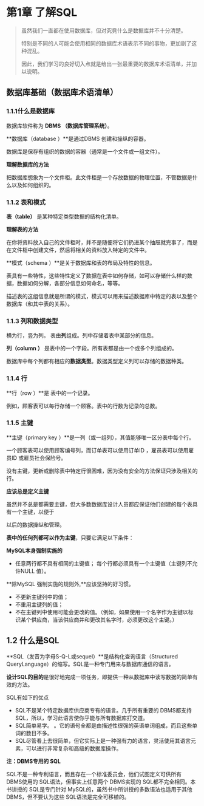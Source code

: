  # 第1章 了解SQL

>  虽然我们一直都在使用数据库，但对究竟什么是数据库并不十分清楚。
>
>  特别是不同的人可能会使用相同的数据库术语表示不同的事物，更加剧了这种混乱。
>
>  因此，我们学习的良好切入点就是给出一张最重要的数据库术语清单，并加以说明。

## 数据库基础（数据库术语清单）

### 1.1.1什么是数据库

数据库软件称为 **DBMS （数据库管理系统）**。

**数据库（database ）**是通过DBMS 创建和操纵的容器。

数据库是保存有组织的数据的容器（通常是一个文件或一组文件）。



**理解数据库的方法**

把数据库想象为一个文件柜。此文件柜是一个存放数据的物理位置，不管数据是什么以及如何组织的。



### 1.1.2 表和模式

**表（table）** 是某种特定类型数据的结构化清单。



**理解表的方法**

在你将资料放入自己的文件柜时，并不是随便将它们扔进某个抽屉就完事了，而是在文件柜中创建文件，然后将相关的资料放入特定的文件中。



**模式（schema ）**是关于数据库和表的布局及特性的信息。

表具有一些特性，这些特性定义了数据在表中如何存储，如可以存储什么样的数据，数据如何分解，各部分信息如何命名，等等。

描述表的这组信息就是所谓的模式，模式可以用来描述数据库中特定的表以及整个数据库（和其中表的关系）。

### 1.1.3 列和数据类型
横为行，竖为列。
表由**列**组成。列中存储着表中某部分的信息。

**列（column ）** 是表中的一个字段。所有表都是由一个或多个列组成的。

 数据库中每个列都有相应的**数据类型**。数据类型定义列可以存储的数据种类。

### 1.1.4 行

 **行（row ）**是 表中的一个记录。

 例如，顾客表可以每行存储一个顾客。表中的行数为记录的总数。

### 1.1.5 主键

**主键（primary key ）**是一列（或一组列），其值能够唯一区分表中每个行。

 一个顾客表可以使用顾客编号列，而订单表可以使用订单ID ，雇员表可以使用雇员ID 或雇员社会保险号。

 没有主键，更新或删除表中特定行很困难，因为没有安全的方法保证只涉及相关的行。

**应该总是定义主键**

虽然并不总是都需要主键，但大多数数据库设计人员都应保证他们创建的每个表具有一个主键，以便于

以后的数据操纵和管理。



**表中的任何列都可以作为主键**，只要它满足以下条件：

**MySQL本身强制实施的**

*  任意两行都不具有相同的主键值；
    每个行都必须具有一个主键值（主键列不允许NULL 值）。	


**除MySQL 强制实施的规则外,**应该坚持的好习惯。

*  不更新主键列中的值；
*  不重用主键列的值；
*  不在主键列中使用可能会更改的值。（例如，如果使用一个名字作为主键以标识某个供应商，当该供应商并和更改其名字时，必须更改这个主键。）



## 1.2 什么是SQL

**SQL（发音为字母S-Q-L或sequel）**是结构化查询语言（Structured QueryLanguage）的缩写。SQL是一种专门用来与数据库通信的语言。

**设计SQL的目的**是很好地完成一项任务，即提供一种从数据库中读写数据的简单有效的方法。



 SQL有如下的优点

*  SQL不是某个特定数据库供应商专有的语言。几乎所有重要的 DBMS都支持 SQL，所以，学习此语言使你乎能与所有数据库打交道。
*  SQL简单易学。 。它的语句全都是由描述性很强的英语单词组成，而且这些单词的数目不多。
*  SQL尽管看上去很简单，但它实际上是一种强有力的语言，灵活使用其语言元素，可以进行非常复杂和高级的数据库操作。


**注：DBMS专用的 SQL**

 SQL不是一种专利语言，而且存在一个标准委员会，他们试图定义可供所有 DBMS使用的 SQL语法，但事实上任意两个 DBMS实现的 SQL都不完全相同。本书讲授的 SQL是专门针对 MySQL的，虽然书中所讲授的多数语法也适用于其他 DBMS，但不要认为这些 SQL语法是完全可移植的。















